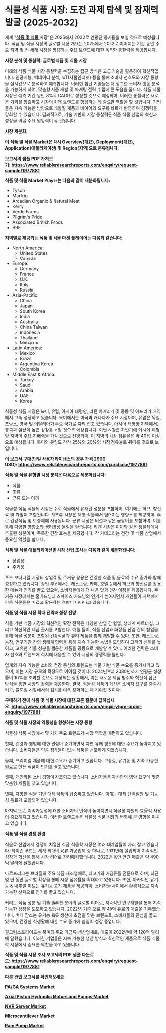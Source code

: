<p><h1>식물성 식품 시장: 도전 과제 탐색 및 잠재력 발굴 (2025-2032)</h1></p><p>세계 "<strong><a href="https://www.reliableresearchreports.com/food-botanicals-r1977881?utm_campaign=105&utm_medium=8&utm_source=Github&utm_content=ia&utm_term=25032025&utm_id=food-botanicals">식품 및 식물&nbsp;</a></strong><strong>시장</strong>"은 2025에서 2032로 연평균 증가율을 보일 것으로 예상됩니다. 식품 및 식물 시장의 글로벌 시장 개요는 2025에서 2032로 이어지는 기간 동안 주요 지역 및 전 세계 시장을 형성하는 주요 트렌드에 대한 독특한 통찰력을 제공합니다.</p>
<p><strong>시장 분석 및 통찰력: 글로벌 식품 및 식물 시장</strong></p>
<p><p>미래의 식품 식물 시장 통찰력을 수집하는 접근 방식은 고급 기술을 활용하여 혁신적입니다. 인공지능, 빅데이터 분석, IoT(사물인터넷) 등을 통해 소비자 선호도와 시장 동향을 실시간으로 분석하고 예측합니다. 이러한 첨단 기술들은 더 정교한 소비자 행동 분석을 가능하게 하여, 맞춤형 제품 개발 및 마케팅 전략 수립에 큰 도움을 줍니다. 식품 식물 시장은 예측 기간 동안 8%의 CAGR로 성장할 것으로 예상되며, 이러한 통찰력은 새로운 기회를 창출하고 시장의 미래 트렌드를 형성하는 데 중요한 역할을 할 것입니다. 기업들은 지속 가능한 방향으로 개발될 제품과 바이어의 요구를 빠르게 반영하여 경쟁력을 강화할 수 있습니다. 결과적으로, 기술 기반의 시장 통찰력은 식품 식물 산업의 혁신과 성장을 이끌 주요 원동력이 될 것입니다.</p><a href="%7CAUTHORITHY_DOMAIN_URL%7C?utm_campaign=105&utm_medium=8&utm_source=Github&utm_content=ia&utm_term=25032025&utm_id=food-botanicals"></a></p>
<p><strong>시장 세분화:</strong></p>
<p><strong>이 식품 및 식물 Market은 다시 Overview(개요), Deployment(개요), Application(애플리케이션) 및 Region(지역)으로 분류됩니다.</strong></p>
<p><strong>보고서의 샘플 PDF 가져오기:&nbsp;<a href="https://www.reliableresearchreports.com/enquiry/request-sample/1977881?utm_campaign=105&utm_medium=8&utm_source=Github&utm_content=ia&utm_term=25032025&utm_id=food-botanicals">https://www.reliableresearchreports.com/enquiry/request-sample/1977881</a></strong><strong></strong></p>
<p><strong>식품 및 식물 Market Player는 다음과 같이 세분화됩니다:</strong></p>
<p><ul><li>Tyson</li><li>Marfrig</li><li>Arcadian Organic & Natural Meat</li><li>Kerry</li><li>Verde Farms</li><li>Pilgrim's Pride</li><li>Associated British Foods</li><li>BRF</li></ul></p>
<p><strong>지역별로 제공되는 식품 및 식물 마켓 플레이어는 다음과 같습니다:</strong></p>
<p><ul>
    <li>
        North America:
        <ul>
            <li>United States</li>
            <li>Canada</li>
        </ul>
    </li>
    <li>
        Europe:
        <ul>
            <li>Germany</li>
            <li>France</li>
            <li>U.K.</li>
            <li>Italy</li>
            <li>Russia</li>
        </ul>
    </li>
    <li>
        Asia-Pacific:
        <ul>
            <li>China</li>
            <li>Japan</li>
            <li>South Korea</li>
            <li>India</li>
            <li>Australia</li>
            <li>China Taiwan</li>
            <li>Indonesia</li>
            <li>Thailand</li>
            <li>Malaysia</li>
        </ul>
    </li>
    <li>
        Latin America:
        <ul>
            <li>Mexico</li>
            <li>Brazil</li>
            <li>Argentina Korea</li>
            <li>Colombia</li>
        </ul>
    </li>
    <li>
        Middle East & Africa:
        <ul>
            <li>Turkey</li>
            <li>Saudi</li>
            <li>Arabia</li>
            <li>UAE</li>
            <li>Korea</li>
        </ul>
    </li>
    </ul></p>
<p><p>식물성 식품 시장은 북미, 유럽, 아시아 태평양, 라틴 아메리카 및 중동 및 아프리카 지역에서 고속 성장하고 있습니다. 북미에서는 미국과 캐나다가 주요 시장이며, 유럽은 독일, 프랑스, 영국 및 이탈리아가 주요 국가로 자리 잡고 있습니다. 아시아 태평양 지역에서는 중국과 일본이 높은 성장을 보일 것으로 예상됩니다. 이번 시장은 하반기에 아시아 태평양 지역이 주요 지배력을 가질 것으로 전망되며, 이 지역의 시장 점유율은 약 40% 이상으로 예상됩니다. 북미와 유럽도 각각 25%와 20%의 시장 점유율로 뒤따를 것으로 보입니다.</p></p>
<p><strong>이 보고서 구매(단일 사용자 라이센스의 경우 가격 2900 USD):&nbsp;<a href="https://www.reliableresearchreports.com/purchase/1977881?utm_campaign=105&utm_medium=8&utm_source=Github&utm_content=ia&utm_term=25032025&utm_id=food-botanicals">https://www.reliableresearchreports.com/purchase/1977881</a></strong></p>
<p><strong>식품 및 식물 유형별 시장 분석은 다음으로 세분화됩니다:</strong></p>
<p><ul><li>식물</li><li>조류</li><li>균류 또는 이끼</li></ul></p>
<p><p>식물성 식품 식물의 시장은 주로 식물에서 유래된 성분을 포함하며, 여기에는 허브, 향신료 및 과일이 포함됩니다. 해조류 시장은 해양 식물에서 얻어지는 영양소를 제공하며, 주로 건강식품 및 보충제에 사용됩니다. 균류 시장은 버섯과 같은 곰팡이를 포함하여, 이를 통해 다양한 영양소와 생리활성 물질을 얻습니다. 리켄 시장은 이끼와 같은 생물체에서 추출된 성분이며, 독특한 건강 효능을 제공합니다. 각 카테고리는 건강 및 식품 산업에서 중요한 역할을 합니다.</p></p>
<p><strong>식품 및 식물 애플리케이션별 시장 산업 조사는 다음과 같이 세분화됩니다:</strong></p>
<p><ul><li>상업용</li><li>주거용</li></ul></p>
<p><p>푸드 보타니컬 시장의 상업적 및 주거용 응용은 건강한 식품 및 음료의 수요 증가와 함께 성장하고 있습니다. 상업 부문에서는 레스토랑, 카페, 호텔 등에서 허브와 향신료를 활용한 메뉴가 인기를 끌고 있으며, 소비자들에게 더 나은 맛과 건강 이점을 제공합니다. 주거용 시장에서는 홈가드닝과 스파이스 가드닝의 인기가 높아지면서 개인들이 자택에서 각종 식물들을 기르고 활용하는 경향이 나타나고 있습니다.</p></p>
<p><strong>식품 및 식물 시장 확대 전략과 성장 전망</strong></p>
<p><p>식물 기반 식품 시장의 혁신적인 확장 전략은 다양한 산업 간 협업, 생태계 파트너십, 그리고 혁신적인 제품 출시를 포함한다. 예를 들어, 식품 산업과 화장품 산업 간의 협업을 통해 식물 성분이 포함된 건강식품과 뷰티 제품을 함께 개발할 수 있다. 또한, 레스토랑, 농장, 연구기관 간의 생태계 협력을 통해 지속 가능한 농법을 도입하여 고객의 신뢰를 높이고, 고유한 식물 성분을 활용한 제품을 공동으로 개발할 수 있다. 이러한 전략은 소비자 선호와 트렌드에 적시에 대응할 수 있어 시장의 경쟁력을 높인다.</p><p>업계의 지속 가능한 소비와 건강 중심의 트렌드는 식물 기반 식품 수요를 증가시키고 있으며, 이는 시장 규모의 확장으로 이어질 것이다. 2024년부터 2030년까지 연평균 성장률이 10%를 초과할 것으로 예상되는 상황에서, 이는 새로운 제품 범주와 혁신적 접근 방식을 통한 시장의 활력을 제공한다. 결국, 식물성 식품의 혁신은 소비자 요구를 충족시키고, 글로벌 시장에서의 입지를 더욱 강화하는 데 기여할 것이다.</p></p>
<p><strong>구매하기 전에 식품 및 식물 시장에 대한 모든 질문에 답하십시오.&nbsp;<a href="https://www.reliableresearchreports.com/enquiry/pre-order-enquiry/1977881?utm_campaign=105&utm_medium=8&utm_source=Github&utm_content=ia&utm_term=25032025&utm_id=food-botanicals">https://www.reliableresearchreports.com/enquiry/pre-order-enquiry/1977881</a></strong><strong></strong></p>
<p><strong>식품 및 식물 시장의 역동성을 형성하는 시장 동향</strong></p>
<p><p>식물성 식품 시장에서 몇 가지 주요 트렌드가 시장 역학을 재편하고 있습니다. </p><p>첫째, 건강과 웰빙에 대한 관심이 증가하면서 자연 유래 성분에 대한 수요가 높아지고 있습니다. 소비자들은 인공 첨가물이 없는 식품을 선호하게 되었습니다.</p><p>둘째, 프리미엄 제품에 대한 수요가 증가하고 있습니다. 고품질, 유기농 및 지속 가능한 원료로 만든 식품이 인기를 끌고 있습니다.</p><p>셋째, 개인화된 소비 경험이 강조되고 있습니다. 소비자들은 자신만의 영양 요구에 맞춘 맞춤형 제품을 찾고 있습니다.</p><p>넷째, 다양한 식물 기반 대체 식품이 급증하고 있습니다. 이에는 대체 단백질원 및 기능성 음료가 포함되어 있습니다.</p><p>마지막으로, 지속가능성에 대한 소비자의 인식이 높아지면서 식물성 자원의 효율적 사용이 중요해지고 있습니다. 이러한 트렌드들은 식물성 식품 시장의 변화에 큰 영향을 미치고 있습니다.</p></p>
<p><strong>식품 및 식물 경쟁 환경</strong></p>
<p><p>식음료 산업에서 경쟁이 치열한 식품 식물학 시장은 여러 대기업들이 자리 잡고 있습니다. 타이슨 푸드는 세계 최대의 육류 가공업체 중 하나로, 1931년에 설립되어 지속적인 성장과 혁신을 통해 시장 리더로 자리매김했습니다. 2022년 동안 연간 매출은 약 490억 달러에 달했습니다.</p><p>마르프리그는 브라질의 주요 식품 제조업체로, 쇠고기와 가금류를 전문으로 하며, 최근 몇 년 동안 글로벌 확장을 통해 시장 점유율을 확대하고 있습니다. 또한, 아카디안 유기농 & 내추럴 미트는 유기농 고기 제품을 제공하며, 소비자들 사이에서 환경적으로 지속 가능한 선택으로 인기를 끌고 있습니다.</p><p>커리는 식품 성분 및 기술 솔루션 분야의 글로벌 리더로, 지속적인 연구개발을 통해 지속 가능한 성장을 도모하고 있습니다. 2022년 기준 으로 약 40억 유로의 매출을 기록했습니다. 버디 팜스는 유기농 육류 생산에 초점을 맞춘 브랜드로, 소비자들의 관심을 끌고 있으며, 건강한 식생활에 대한 수요 증가에 힘입어 성장 중입니다. </p><p>필그림스프라이드는 북미의 주요 가금류 생산업체로, 매출이 2022년에 약 120억 달러에 달했습니다. 이러한 기업들은 지속 가능한 생산 방식과 혁신적인 제품으로 식품 식물학 시장에서 중요한 역할을 하고 있습니다.</p></p>
<p><strong>식품 및 식물 시장 조사 보고서의 PDF 샘플 다운로드:&nbsp;<a href="https://www.reliableresearchreports.com/enquiry/request-sample/1977881?utm_campaign=105&utm_medium=8&utm_source=Github&utm_content=ia&utm_term=25032025&utm_id=food-botanicals">https://www.reliableresearchreports.com/enquiry/request-sample/1977881</a></strong></p>
<p><strong></strong></p>
<p><strong></strong></p>
<p><strong></strong></p>
<p><strong></strong></p>
<p><strong>다른 관련 보고서를 확인해보세요</strong></p>
<p><strong><p><a href="https://github.com/reahmmunises/Market-Research-Report-List-1/blob/main/paga-systems-market.md?utm_campaign=105&utm_medium=8&utm_source=Github&utm_content=ia&utm_term=25032025&utm_id=food-botanicals">PA/GA Systems Market</a></p><p><a href="https://github.com/pilukypalis/Market-Research-Report-List-1/blob/main/axial-piston-hydraulic-motors-and-pumps-market.md?utm_campaign=105&utm_medium=8&utm_source=Github&utm_content=ia&utm_term=25032025&utm_id=food-botanicals">Axial Piston Hydraulic Motors and Pumps Market</a></p><p><a href="https://github.com/moratronak3q/Market-Research-Report-List-1/blob/main/nvr-server-market.md?utm_campaign=105&utm_medium=8&utm_source=Github&utm_content=ia&utm_term=25032025&utm_id=food-botanicals">NVR Server Market</a></p><p><a href="https://github.com/jugutstam/Market-Research-Report-List-1/blob/main/microcantilever-market.md?utm_campaign=105&utm_medium=8&utm_source=Github&utm_content=ia&utm_term=25032025&utm_id=food-botanicals">Microcantilever Market</a></p><p><a href="https://github.com/zakkistuey/Market-Research-Report-List-1/blob/main/ram-pump-market.md?utm_campaign=105&utm_medium=8&utm_source=Github&utm_content=ia&utm_term=25032025&utm_id=food-botanicals">Ram Pump Market</a></p></strong></p>